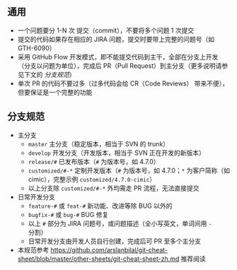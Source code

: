 ## 通用
- 一个问题要分 1-N 次 提交（commit），不要将多个问题 1 次提交
- 提交的代码如果存在相应的 JIRA 问题，提交时要带上完整的问题号（如 GTH-6090）
- 采用 GitHub Flow 开发模式，即不能提交代码到主干，全部在分支上开发（分支以问题为单位），完成后 PR（Pull Request）到主分支（更多说明请参见下文的 *分支规范*）
- 单次 PR 的代码不要过多（过多代码会给 CR（Code Reviews） 带来不便），但要保证是一个完整的功能



## 分支规范

- 主分支
  - `master` 主分支（稳定版本，相当于 SVN 的 trunk）
  - `develop` 开发分支（开发版本，相当于 SVN 正在开发的新版本）
  - `release/#` 已发布版本（`#` 为版本号，如 4.7.0）
  - `customized/#-*` 定制开发版本（`#` 为版本号，如 4.7.0；`*` 为客户简称（如 cimic），完整示例 `customized/4.7.0-cimic`）
  - 以上分支除 `customized/#-*` 外均需走 PR 流程，无法直接提交
- 日常开发分支
  - `feature-#` 或 `feat-#` 新功能、改进等除 BUG 以外的
  - `bugfix-#` 或 `bug-#` BUG 修复
  - 以上 `#` 部分为 JIRA 问题号，或问题描述（全小写英文，单词间用 `-` 分割）
  - 日常开发分支由开发人员自行创建，完成后可 PR 至多个主分支
- 本规范参考 https://github.com/arslanbilal/git-cheat-sheet/blob/master/other-sheets/git-cheat-sheet-zh.md 推荐阅读
